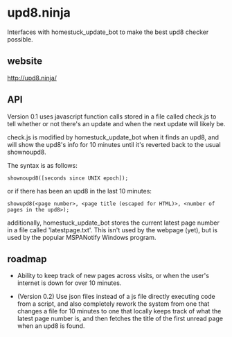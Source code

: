 # upd8.ninja

Interfaces with homestuck\_update\_bot to make the best upd8 checker possible.

## website

http://upd8.ninja/

## API

Version 0.1 uses javascript function calls stored in a file called check.js to tell whether or not there's an update and when the next update will likely be.

check.js is modified by homestuck\_update\_bot when it finds an upd8, and will show the upd8's info for 10 minutes until it's reverted back to the usual shownoupd8.

The syntax is as follows:

    shownoupd8([seconds since UNIX epoch]);

or if there has been an upd8 in the last 10 minutes:

    showupd8(<page number>, <page title (escaped for HTML)>, <number of pages in the upd8>);

additionally, homestuck\_update\_bot stores the current latest page number in a file called 'latestpage.txt'. This isn't used by the webpage (yet), but is used by the popular MSPANotify Windows program.

## roadmap

* Ability to keep track of new pages across visits, or when the user's internet is down for over 10 minutes.

* (Version 0.2) Use json files instead of a js file directly executing code from a script, and also completely rework the system from one that changes a file for 10 minutes to one that locally keeps track of what the latest page number is, and then fetches the title of the first unread page when an upd8 is found.
